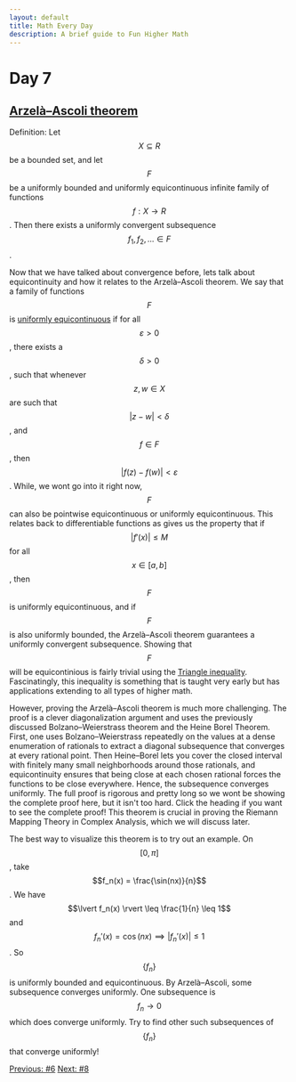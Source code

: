 ```yaml
---
layout: default
title: Math Every Day
description: A brief guide to Fun Higher Math
---
```

# Day 7

## [Arzelà–Ascoli theorem](https://en.wikipedia.org/wiki/Arzel%C3%A0%E2%80%93Ascoli_theorem)

Definition: Let $$X \subseteq R$$ be a bounded set, and let $$F$$ be a uniformly bounded and uniformly equicontinuous infinite family of functions $$f : X \to R$$. Then there exists a uniformly convergent subsequence $$f_1, f_2, \dots \in F$$. 

Now that we have talked about convergence before, lets talk about equicontinuity and how it relates to the Arzelà–Ascoli theorem. We say that a family of functions $$F$$ is [uniformly equicontinuous](https://en.wikipedia.org/wiki/Equicontinuity) if for all $$\varepsilon>0$$, there exists a $$\delta >0$$, such that whenever $$z,w \in X$$ are such that $$\lvert z-w \rvert < \delta$$, and $$f \in F$$, then $$\lvert f(z)-f(w) \rvert < \varepsilon$$. While, we wont go into it right now, $$F$$ can also be pointwise equicontinuous or uniformly equicontinuous. This relates back to differentiable functions as gives us the property that if $$\lvert f'(x) \rvert \leq M$$ for all $$x \in [a,b]$$, then $$F$$ is uniformly equicontinuous, and if $$F$$ is also uniformly bounded, the Arzelà–Ascoli theorem guarantees a uniformly convergent subsequence. Showing that $$F$$ will be equicontinious is fairly trivial using the [Triangle inequality](https://en.wikipedia.org/wiki/Triangle_inequality). Fascinatingly, this inequality is something that is taught very early but has applications extending to all types of higher math.

However, proving the Arzelà–Ascoli theorem is much more challenging. The proof is a clever diagonalization argument and uses the previously discussed Bolzano–Weierstrass theorem and the Heine Borel Theorem. First, one uses Bolzano–Weierstrass repeatedly on the values at a dense enumeration of rationals to extract a diagonal subsequence that converges at every rational point. Then Heine–Borel lets you cover the closed interval with finitely many small neighborhoods around those rationals, and equicontinuity ensures that being close at each chosen rational forces the functions to be close everywhere. Hence, the subsequence converges uniformly. The full proof is rigorous and pretty long so we wont be showing the complete proof here, but it isn't too hard. Click the heading if you want to see the complete proof! This theorem is crucial in proving the Riemann Mapping Theory in Complex Analysis, which we will discuss later.

The best way to visualize this theorem is to try out an example. On $$[0, \pi]$$, take $$f_n(x) = \frac{\sin(nx)}{n}$$. We have $$\lvert f_n(x) \rvert \leq \frac{1}{n} \leq 1$$ and $$f_n'(x) = \cos(nx) \implies \lvert f_n'(x) \rvert \leq 1$$. So $$\{f_n\}$$ is uniformly bounded and equicontinuous. By Arzelà–Ascoli, some subsequence converges uniformly. One subsequence is $$f_n \to 0$$ which does converge uniformly. Try to find other such subsequences of $$\{f_n\}$$ that converge uniformly!


<div class="day-nav-wrapper">
  <a href="./day6.html" class="day-nav__link">Previous: #6</a>
  <a href="./day8.html" class="day-nav__link">Next: #8</a>
</div>